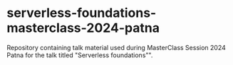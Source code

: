 # serverless-foundations-masterclass-2024-patna
Repository containing talk material used during MasterClass Session 2024 Patna for the talk titled "Serverless foundations"".
